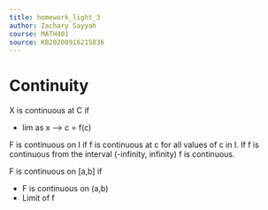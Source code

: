```yaml
---
title: homework_light_3
author: Zachary Sayyah
course: MATH401
source: KB20200916215836
---
```


# Continuity
X is continuous at C if
- lim as x --> c = f\(c\)

F is continuous on I if f is continuous at c for all values of c in I. If f is continuous from the interval (-infinity, infinity) f is continuous.

F is continuous on \[a,b\] if
 - F is continuous on (a,b)
 - Limit of f 